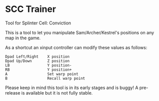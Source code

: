 # SCC Trainer
Tool for Splinter Cell: Conviction

This is a tool to let you manipulate Sam/Archer/Kestrel's positions on any map in the game. 

As a shortcut an xinput controller can modify these values as follows:
```
Dpad Left/Right    X position
Dpad Up/Down       Z position
LB                 Y position-
RB                 Y position+
A                  Set warp point
B                  Recall warp point
```

Please keep in mind this tool is in its early stages and is buggy! A pre-release is available but it is not fully stable.
